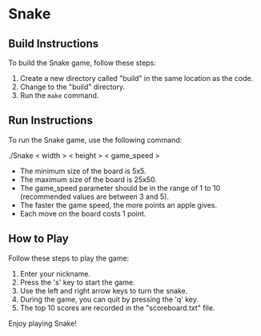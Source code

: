 # Snake

## Build Instructions

To build the Snake game, follow these steps:

1. Create a new directory called "build" in the same location as the code.
2. Change to the "build" directory.
3. Run the `make` command.

## Run Instructions

To run the Snake game, use the following command:

./Snake < width > < height > < game_speed >
  
- The minimum size of the board is 5x5.
- The maximum size of the board is 25x50.
- The game_speed parameter should be in the range of 1 to 10 (recommended values are between 3 and 5).
- The faster the game speed, the more points an apple gives.
- Each move on the board costs 1 point.

## How to Play

Follow these steps to play the game:

1. Enter your nickname.
2. Press the 's' key to start the game.
3. Use the left and right arrow keys to turn the snake.
4. During the game, you can quit by pressing the 'q' key.
5. The top 10 scores are recorded in the "scoreboard.txt" file.

Enjoy playing Snake!
